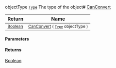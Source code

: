  objectType  [`Type`](https://docs.microsoft.com/en-us/dotnet/api/System.Type)    The type of the object# [CanConvert](./NetCoreFeatureDescriptorDictionaryConverter-100664119.md)



| Return | Name | 
| --- | --- | 
| <sub>[Boolean](https://docs.microsoft.com/en-us/dotnet/api/System.Boolean)</sub>| <sub>[CanConvert](./NetCoreFeatureDescriptorDictionaryConverter-100664119.md) ( [`Type`](https://docs.microsoft.com/en-us/dotnet/api/System.Type) objectType )</sub>| <br>


#### Parameters

#### Returns
[Boolean](https://docs.microsoft.com/en-us/dotnet/api/System.Boolean)